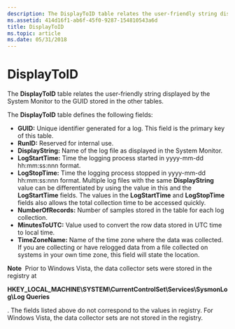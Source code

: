 ```yaml
---
description: The DisplayToID table relates the user-friendly string displayed by the System Monitor to the GUID stored in the other tables.
ms.assetid: 414d16f1-ab6f-45f0-9287-154810543a6d
title: DisplayToID
ms.topic: article
ms.date: 05/31/2018
---
```


# DisplayToID

The **DisplayToID** table relates the user-friendly string displayed by the System Monitor to the GUID stored in the other tables.

The **DisplayToID** table defines the following fields:

-   **GUID:** Unique identifier generated for a log. This field is the primary key of this table.
-   **RunID:** Reserved for internal use.
-   **DisplayString:** Name of the log file as displayed in the System Monitor.
-   **LogStartTime:** Time the logging process started in yyyy-mm-dd hh:mm:ss:nnn format.
-   **LogStopTime:** Time the logging process stopped in yyyy-mm-dd hh:mm:ss:nnn format. Multiple log files with the same **DisplayString** value can be differentiated by using the value in this and the **LogStartTime** fields. The values in the **LogStartTime** and **LogStopTime** fields also allows the total collection time to be accessed quickly.
-   **NumberOfRecords:** Number of samples stored in the table for each log collection.
-   **MinutesToUTC:** Value used to convert the row data stored in UTC time to local time.
-   **TimeZoneName:** Name of the time zone where the data was collected. If you are collecting or have relogged data from a file collected on systems in your own time zone, this field will state the location.

**Note**  Prior to Windows Vista, the data collector sets were stored in the registry at

**HKEY\_LOCAL\_MACHINE\\SYSTEM\\CurrentControlSet\\Services\\SysmonLog\\Log Queries**

. The fields listed above do not correspond to the values in registry. For Windows Vista, the data collector sets are not stored in the registry.

 

 



